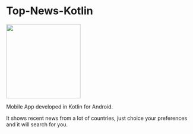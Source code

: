 # Top-News-Kotlin

<img src="https://github.com/ccarpul/Top-News-Kotlin/blob/master/icons8-noticias-96.png"
width="200">


Mobile App developed in Kotlin for Android.

It shows recent news from a lot of countries, just choice your preferences and it will search for you.


